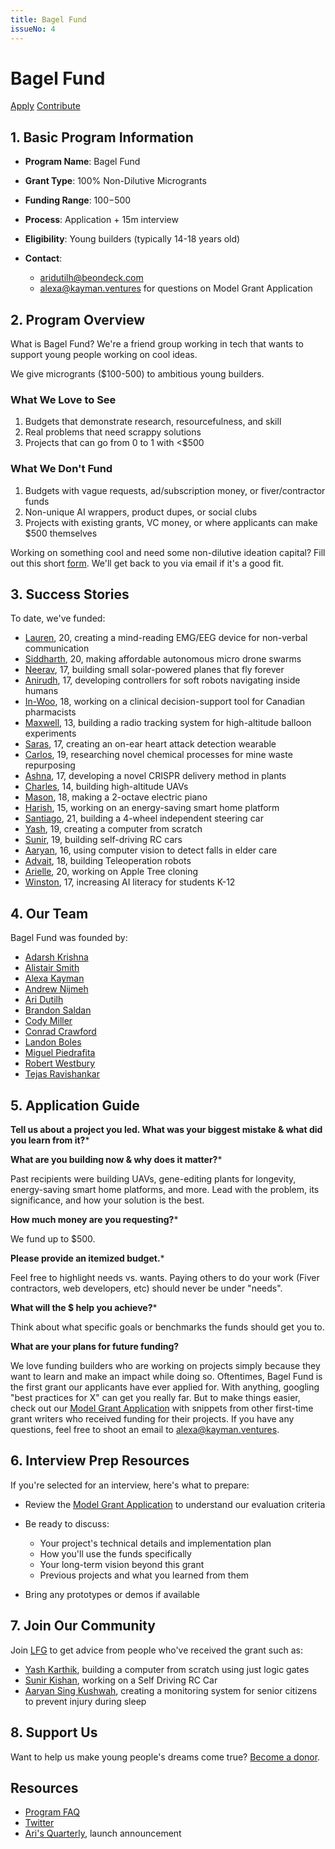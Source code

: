 ```yaml
---
title: Bagel Fund
issueNo: 4
---
```

# Bagel Fund

[Apply](https://bagel.fund/) [Contribute](https://vgiqbvp4fct.typeform.com/to/yD5aKJZ8)

## 1\. Basic Program Information

- **Program Name**: Bagel Fund
- **Grant Type**: 100% Non-Dilutive Microgrants
- **Funding Range**: $100-$500
- **Process**: Application + 15m interview
- **Eligibility**: Young builders (typically 14-18 years old)
- **Contact**:

  - [aridutilh@beondeck.com](mailto:aridutilh@beondeck.com)
  - [alexa@kayman.ventures](mailto:alexa@kayman.ventures) for questions on Model Grant Application

## 2\. Program Overview

What is Bagel Fund? We're a friend group working in tech that wants to support young people working on cool ideas.

We give microgrants ($100-500) to ambitious young builders.

### What We Love to See

1. Budgets that demonstrate research, resourcefulness, and skill
2. Real problems that need scrappy solutions
3. Projects that can go from 0 to 1 with <$500

### What We Don't Fund

1. Budgets with vague requests, ad/subscription money, or fiver/contractor funds
2. Non-unique AI wrappers, product dupes, or social clubs
3. Projects with existing grants, VC money, or where applicants can make $500 themselves

Working on something cool and need some non-dilutive ideation capital? Fill out this short [form](https://airtable.com/apppHgxMD5RiaGBXT/pagbMa5Y4OIVsL3nM/form). We'll get back to you via email if it's a good fit.

## 3\. Success Stories

To date, we've funded:

- [Lauren](https://x.com/laurenap_), 20, creating a mind-reading EMG/EEG device for non-verbal communication
- [Siddharth](https://x.com/Sid_899), 20, making affordable autonomous micro drone swarms
- [Neerav](https://github.com/badPotato1007/), 17, building small solar-powered planes that fly forever
- [Anirudh](https://www.linkedin.com/in/anirudh-mazumder/), 17, developing controllers for soft robots navigating inside humans
- [In-Woo](https://www.linkedin.com/in/in-woopark/), 18, working on a clinical decision-support tool for Canadian pharmacists
- [Maxwell](https://github.com/maxsrobotics), 13, building a radio tracking system for high-altitude balloon experiments
- [Saras](https://www.linkedin.com/in/saras-agrawal-6397381b7/), 17, creating an on-ear heart attack detection wearable
- [Carlos](https://www.linkedin.com/in/carlos-jarqu%C3%ADn-8566691b4/), 19, researching novel chemical processes for mine waste repurposing
- [Ashna](https://ashnanirula.com/), 17, developing a novel CRISPR delivery method in plants
- [Charles](https://cnicholson.vercel.app/), 14, building high-altitude UAVs
- [Mason](https://www.linkedin.com/in/mason-graves-unr), 18, making a 2-octave electric piano
- [Harish](https://x.com/habril27), 15, working on an energy-saving smart home platform
- [Santiago](https://x.com/Santiagds1/status/1813017243891953938), 21, building a 4-wheel independent steering car
- [Yash](https://x.com/_yashkarthik/status/1811211108151398759), 19, creating a computer from scratch
- [Sunir](https://x.com/SunirKM/status/1807638738509636045), 19, building self-driving RC cars
- [Aaryan](https://x.com/aaryankushwahh/status/1797636787290177693), 16, using computer vision to detect falls in elder care
- [Advait](https://twitter.com/adv8p), 18, building Teleoperation robots
- [Arielle](https://x.com/ariellelok/status/1795874524237332913), 20, working on Apple Tree cloning
- [Winston](https://twitter.com/WinstonIsk), 17, increasing AI literacy for students K-12

## 4\. Our Team

Bagel Fund was founded by:

- [Adarsh Krishna](https://twitter.com/nebulatgs)
- [Alistair Smith](https://twitter.com/alistaiir)
- [Alexa Kayman](https://twitter.com/alexakayman)
- [Andrew Nijmeh](https://twitter.com/nijmehvm)
- [Ari Dutilh](https://twitter.com/aridutilh)
- [Brandon Saldan](https://twitter.com/brandonsaldan)
- [Cody Miller](https://twitter.com/devlooskie)
- [Conrad Crawford](https://twitter.com/notcnrad)
- [Landon Boles](https://twitter.com/landon_xyz)
- [Miguel Piedrafita](https://twitter.com/m1guelpf)
- [Robert Westbury](https://twitter.com/roberttwestbury)
- [Tejas Ravishankar](https://twitter.com/suptejas)

## 5\. Application Guide

**Tell us about a project you led. What was your biggest mistake & what did you learn from it?**\*

**What are you building now & why does it matter?**\*

Past recipients were building UAVs, gene-editing plants for longevity, energy-saving smart home platforms, and more. Lead with the problem, its significance, and how your solution is the best.

**How much money are you requesting?**\*

We fund up to $500.

**Please provide an itemized budget.**\*

Feel free to highlight needs vs. wants. Paying others to do your work (Fiver contractors, web developers, etc) should never be under "needs".

**What will the $ help you achieve?**\*

Think about what specific goals or benchmarks the funds should get you to.

**What are your plans for future funding?**

We love funding builders who are working on projects simply because they want to learn and make an impact while doing so. Oftentimes, Bagel Fund is the first grant our applicants have ever applied for. With anything, googling "best practices for X" can get you really far. But to make things easier, check out our [Model Grant Application](https://ak-columbia.notion.site/Bagel-Fund-Model-Grant-Application-10e0cfd9eaa3809cb220ef06b4d4ca17) with snippets from other first-time grant writers who received funding for their projects. If you have any questions, feel free to shoot an email to [alexa@kayman.ventures](mailto:alexa@kayman.ventures).

## 6\. Interview Prep Resources

If you're selected for an interview, here's what to prepare:

- Review the [Model Grant Application](https://ak-columbia.notion.site/Bagel-Fund-Model-Grant-Application-10e0cfd9eaa3809cb220ef06b4d4ca17) to understand our evaluation criteria
- Be ready to discuss:

  - Your project's technical details and implementation plan
  - How you'll use the funds specifically
  - Your long-term vision beyond this grant
  - Previous projects and what you learned from them
- Bring any prototypes or demos if available

## 7\. Join Our Community

Join [LFG](https://airtable.com/appHaOk5VRk50CpcF/pagLXf1OzDFSnyykG/form) to get advice from people who've received the grant such as:

- [Yash Karthik](https://www.linkedin.com/in/yashkarthik/), building a computer from scratch using just logic gates
- [Sunir Kishan](https://www.linkedin.com/in/sunir-kishan-manandhar-5297b8237/), working on a Self Driving RC Car
- [Aaryan Sing Kushwah](https://www.linkedin.com/in/aaryan-kushwah/), creating a monitoring system for senior citizens to prevent injury during sleep

## 8\. Support Us

Want to help us make young people's dreams come true? [Become a donor](https://airtable.com/apppHgxMD5RiaGBXT/shr3eKopUMyv76BCP).

## Resources

- [Program FAQ](https://bagel.fund/)
- [Twitter](https://x.com/bagelfund)
- [Ari's Quarterly](https://dutilh.substack.com/i/146374328/new-project), launch announcement